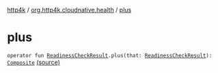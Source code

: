 [http4k](../index.md) / [org.http4k.cloudnative.health](index.md) / [plus](./plus.md)

# plus

`operator fun `[`ReadinessCheckResult`](-readiness-check-result/index.md)`.plus(that: `[`ReadinessCheckResult`](-readiness-check-result/index.md)`): `[`Composite`](-composite/index.md) [(source)](https://github.com/http4k/http4k/blob/master/http4k-cloudnative/src/main/kotlin/org/http4k/cloudnative/health/ReadinessCheckResult.kt#L44)